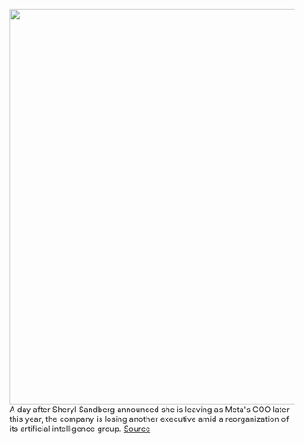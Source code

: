 <img src='https://cdn.vox-cdn.com/thumbor/O7skIAjvHqUkvPk8f0ol70cZkos=/0x0:2040x1360/1200x800/filters:focal(857x517:1183x843)/cdn.vox-cdn.com/uploads/chorus_image/image/70936195/acastro_211101_1777_meta_0002.0.jpg' width='700px' /><br/>
A day after Sheryl Sandberg announced she is leaving as Meta's COO later this year, the company is losing another executive amid a reorganization of its artificial intelligence group.
<a href='https://www.theverge.com/2022/6/2/23151819/meta-head-of-ai-jerome-pesenti-to-depart-in-reorg'> Source <a/>
